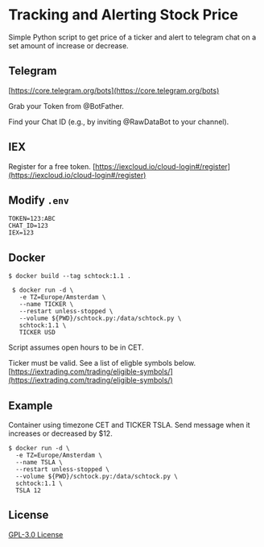# Tracking and Alerting Stock Price
Simple Python script to get price of a ticker and alert to telegram chat on a set amount of increase or decrease.

## Telegram
[https://core.telegram.org/bots](https://core.telegram.org/bots)

Grab your Token from @BotFather.

Find your Chat ID (e.g., by inviting @RawDataBot to your channel).

## IEX
Register for a free token.
[https://iexcloud.io/cloud-login#/register](https://iexcloud.io/cloud-login#/register)

## Modify `.env`
```
TOKEN=123:ABC
CHAT_ID=123
IEX=123
```

## Docker
`$ docker build --tag schtock:1.1 .`

```
 $ docker run -d \
   -e TZ=Europe/Amsterdam \
   --name TICKER \
   --restart unless-stopped \
   --volume ${PWD}/schtock.py:/data/schtock.py \
   schtock:1.1 \
   TICKER USD
```
Script assumes open hours to be in CET.

Ticker must be valid. See a list of eligble symbols below.
[https://iextrading.com/trading/eligible-symbols/](https://iextrading.com/trading/eligible-symbols/)

## Example
Container using timezone CET and TICKER TSLA. Send message when it increases or decreased by $12.

```
$ docker run -d \
  -e TZ=Europe/Amsterdam \
  --name TSLA \
  --restart unless-stopped \
  --volume ${PWD}/schtock.py:/data/schtock.py \
  schtock:1.1 \
  TSLA 12
```

## License
[GPL-3.0 License](https://github.com/badsko/schtock/blob/master/LICENSE)
